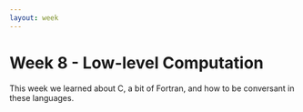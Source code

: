 ```yaml
---
layout: week
---
```


# Week 8 - Low-level Computation

This week we learned about C, a bit of Fortran, and how to be conversant in
these languages.
